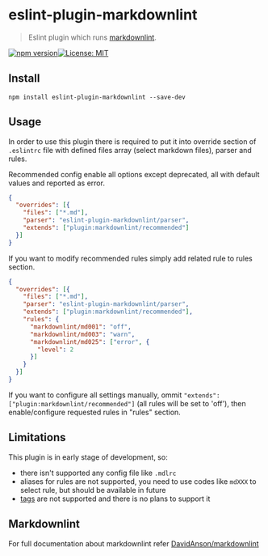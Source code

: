 # eslint-plugin-markdownlint

> Eslint plugin which runs [markdownlint](https://github.com/DavidAnson/markdownlint).

[![npm version](https://badge.fury.io/js/eslint-plugin-markdownlint.svg)](https://badge.fury.io/js/eslint-plugin-markdownlint)[![License: MIT](https://img.shields.io/badge/License-MIT-yellow.svg)](https://opensource.org/licenses/MIT)

## Install

```shell
npm install eslint-plugin-markdownlint --save-dev
```

## Usage

In order to use this plugin there is required to put it into override section
of `.eslintrc` file with defined files array (select markdown files), parser and
rules.

Recommended config enable all options except deprecated, all with default values
and reported as error.

```json
{
  "overrides": [{
    "files": ["*.md"],
    "parser": "eslint-plugin-markdownlint/parser",
    "extends": ["plugin:markdownlint/recommended"]
  }]
}
```

If you want to modify recommended rules simply add related rule to rules section.

```json
{
  "overrides": [{
    "files": ["*.md"],
    "parser": "eslint-plugin-markdownlint/parser",
    "extends": ["plugin:markdownlint/recommended"],
    "rules": {
      "markdownlint/md001": "off",
      "markdownlint/md003": "warn",
      "markdownlint/md025": ["error", {
        "level": 2
      }]
    }
  }]
}
```

If you want to configure all settings manually, ommit
`"extends": ["plugin:markdownlint/recommended"]` (all rules will be set to
'off'), then enable/configure requested rules in "rules" section.

## Limitations

This plugin is in early stage of development, so:

- there isn't supported any config file like `.mdlrc`
- aliases for rules are not supported, you need to use codes like `mdXXX` to
  select rule, but should be available in future
- [tags](https://github.com/DavidAnson/markdownlint/blob/main/README.md#tags)
  are not supported and there is no plans to support it

## Markdownlint

For full documentation about markdownlint refer [DavidAnson/markdownlint](https://github.com/DavidAnson/markdownlint)

